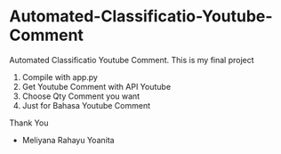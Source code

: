 # Automated-Classificatio-Youtube-Comment
Automated Classificatio Youtube Comment. This is my final project

1. Compile with app.py 
2. Get Youtube Comment with API Youtube
3. Choose Qty Comment you want
4. Just for Bahasa Youtube Comment


Thank You
- Meliyana Rahayu Yoanita
